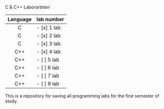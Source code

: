 C & C++ Laborarbiten

| Language | lab number  |
|:--------:|:------------|
|    C     | - [x] 1 lab |
|    C     | - [x] 2 lab |
|    C     | - [x] 3 lab |
|    C++   | - [x] 4 lab |
|    C++   | - [ ] 5 lab |
|    C++   | - [ ] 6 lab |
|    C++   | - [ ] 7 lab |
|    C++   | - [ ] 8 lab |

This is a repository for saving all programming labs for the first semester of study.

